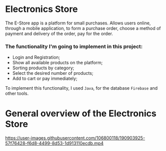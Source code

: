 # Electronics Store

The E-Store app is a platform for small purchases. Allows users online, through a mobile application, 
to form a purchase order, choose a method of payment and delivery of the order, pay for the order.

### The functionality I'm going to implement in this project:
* Login and Registration;
* Show all available products on the platform;
* Sorting products by category;
* Select the desired number of products;
* Add to cart or pay immediately;

To implement this functionality, I used `Java`, for the database `Firebase` and other tools.

# General overview of the Electronics Store

https://user-images.githubusercontent.com/106800118/190903925-57f76428-f6d8-4499-8d53-1d913110ecdb.mp4
